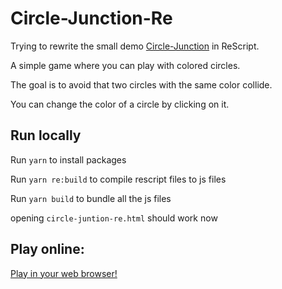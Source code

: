 # Circle-Junction-Re

Trying to rewrite the small demo [Circle-Junction](https://github.com/fccm/Circle-Junction/) in ReScript.

A simple game where you can play with colored circles.

The goal is to avoid that two circles with the same color collide.

You can change the color of a circle by clicking on it.

## Run locally

Run `yarn` to install packages

Run `yarn re:build` to compile rescript files to js files

Run `yarn build` to bundle all the js files

opening `circle-juntion-re.html` should work now

## Play online:

[Play in your web browser!](https://fccm.github.io/circle-junction-re/circle-junction-re.html)
